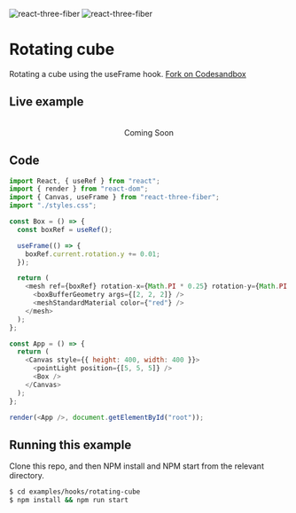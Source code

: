 ![react-three-fiber](https://img.shields.io/badge/dynamic/json?url=https://raw.githubusercontent.com/onion2k/r3f-by-example/develop/examples/hooks/rotating-cube/package.json&label=react-three-fiber&query=$.dependencies['react-three-fiber']&color=green) ![react-three-fiber](https://img.shields.io/badge/dynamic/json?url=https://raw.githubusercontent.com/onion2k/r3f-by-example/develop/examples/hooks/rotating-cube/package.json&label=three&query=$.dependencies['three']&color=green)

# Rotating cube

Rotating a cube using the useFrame hook. [Fork on Codesandbox](https://githubbox.com/onion2k/r3f-by-example/tree/develop/examples/hooks/rotating-cube)

## Live example
<div align="center">
  <br>
Coming Soon
  <br>
</div>

## Code
```js
import React, { useRef } from "react";
import { render } from "react-dom";
import { Canvas, useFrame } from "react-three-fiber";
import "./styles.css";

const Box = () => {
  const boxRef = useRef();

  useFrame(() => {
    boxRef.current.rotation.y += 0.01;
  });

  return (
    <mesh ref={boxRef} rotation-x={Math.PI * 0.25} rotation-y={Math.PI * 0.25}>
      <boxBufferGeometry args={[2, 2, 2]} />
      <meshStandardMaterial color={"red"} />
    </mesh>
  );
};

const App = () => {
  return (
    <Canvas style={{ height: 400, width: 400 }}>
      <pointLight position={[5, 5, 5]} />
      <Box />
    </Canvas>
  );
};

render(<App />, document.getElementById("root"));

```

## Running this example

Clone this repo, and then NPM install and NPM start from the relevant directory.

```bash
$ cd examples/hooks/rotating-cube
$ npm install && npm run start
```